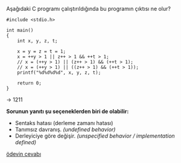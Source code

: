 Aşağıdaki C programı çalıştırıldığında bu programın çıktısı ne olur?

```
#include <stdio.h>
 
int main()
{
	int x, y, z, t;
 
	x = y = z = t = 1;
	x = ++y > 1 || z++ > 1 && ++t > 1;
	// x = (++y > 1) || (z++ > 1) && (++t > 1);
	// x = (++y > 1) || ((z++ > 1) && (++t > 1));
	printf("%d%d%d%d", x, y, z, t);
 
	return 0;
}
```
-> 1211


__Sorunun yanıtı şu seçeneklerden biri de olabilir:__</br>
+ Sentaks hatası (derleme zamanı hatası)
+ Tanımsız davranış. _(undefined behavior)_
+ Derleyiciye göre değişir. _(unspecified behavior / implementation defined)_

[ödevin cevabı](https://vimeo.com/455284870)
